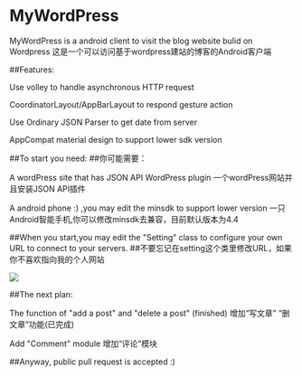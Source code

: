 # MyWordPress
MyWordPress is a android client to visit the blog website bulid on Wordpress
这是一个可以访问基于wordpress建站的博客的Android客户端

##Features:

Use volley to handle asynchronous HTTP request

CoordinatorLayout/AppBarLayout to respond gesture action

Use Ordinary JSON Parser to get date from server

AppCompat material design to support lower sdk version

##To start you need: 
##你可能需要：

A wordPress site that has JSON API WordPress plugin
一个wordPress网站并且安装JSON API插件

A android phone :) ,you may edit the minsdk to support lower version
一只Android智能手机,你可以修改minsdk去兼容，目前默认版本为4.4

##When you start,you may edit the "Setting" class to configure your own URL to connect to your servers.
##不要忘记在setting这个类里修改URL，如果你不喜欢指向我的个人网站

![](http://115.159.109.25/%22wp-content/uploads%22/2016/03/QQ%E6%88%AA%E5%9B%BE20160325171956.png)

##The next plan:

The function of "add a post"  and "delete a post" (finished)
增加“写文章” “删文章”功能(已完成)


Add "Comment" module
增加“评论”模块


##Anyway, public pull request is accepted :)
